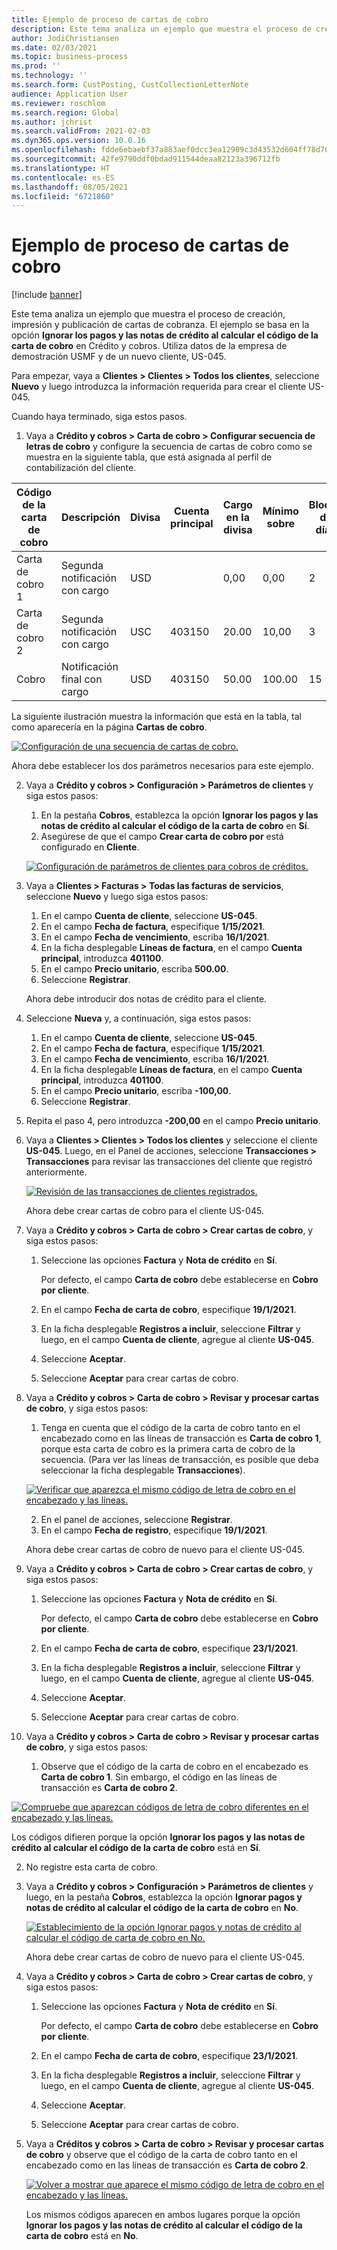 ```yaml
---
title: Ejemplo de proceso de cartas de cobro
description: Este tema analiza un ejemplo que muestra el proceso de creación, impresión y publicación de cartas de cobranza.
author: JodiChristiansen
ms.date: 02/03/2021
ms.topic: business-process
ms.prod: ''
ms.technology: ''
ms.search.form: CustPosting, CustCollectionLetterNote
audience: Application User
ms.reviewer: roschlom
ms.search.region: Global
ms.author: jchrist
ms.search.validFrom: 2021-02-03
ms.dyn365.ops.version: 10.0.16
ms.openlocfilehash: fdde6ebaebf37a883aef0dcc3ea12909c3d43532d604ff78d708d737b26bc57e
ms.sourcegitcommit: 42fe9790ddf0bdad911544deaa82123a396712fb
ms.translationtype: HT
ms.contentlocale: es-ES
ms.lasthandoff: 08/05/2021
ms.locfileid: "6721860"
---
```

# <a name="process-collection-letters-example"></a>Ejemplo de proceso de cartas de cobro

[!include [banner](../../includes/banner.md)]

Este tema analiza un ejemplo que muestra el proceso de creación, impresión y publicación de cartas de cobranza. El ejemplo se basa en la opción **Ignorar los pagos y las notas de crédito al calcular el código de la carta de cobro** en Crédito y cobros. Utiliza datos de la empresa de demostración USMF y de un nuevo cliente, US-045.

Para empezar, vaya a **Clientes \> Clientes \> Todos los clientes**, seleccione **Nuevo** y luego introduzca la información requerida para crear el cliente US-045.

Cuando haya terminado, siga estos pasos.

1. Vaya a **Crédito y cobros \> Carta de cobro \> Configurar secuencia de letras de cobro** y configure la secuencia de cartas de cobro como se muestra en la siguiente tabla, que está asignada al perfil de contabilización del cliente.

|     Código de la carta de cobro      |     Descripción                           |     Divisa      |     Cuenta principal        |     Cargo en la divisa     |     Mínimo sobre        |     Bloque de días      |
|---------------------------------  |---------------------------------------    |-----------------  |-----------------------    |-------------------------- |-----------------------    |---------------------  |
|     Carta de cobro 1         |     Segunda notificación con cargo        |     USD           |                           |     0,00                  |     0,00                  |     2                 |
|     Carta de cobro 2         |     Segunda notificación con cargo        |     USC           |     403150                |     20.00                 |     10,00                 |     3                 |
|     Cobro                    |     Notificación final con cargo         |     USD           |     403150                |     50.00                 |     100.00                |     15                |

La siguiente ilustración muestra la información que está en la tabla, tal como aparecería en la página **Cartas de cobro**. 

[![Configuración de una secuencia de cartas de cobro.](./media/Ignore-payments-creditmemos-1.PNG)](./media/Ignore-payments-creditmemos-1.PNG)

 Ahora debe establecer los dos parámetros necesarios para este ejemplo.

2. Vaya a **Crédito y cobros \> Configuración \> Parámetros de clientes** y siga estos pasos:

    1. En la pestaña **Cobros**, establezca la opción **Ignorar los pagos y las notas de crédito al calcular el código de la carta de cobro** en **Sí**.
    2. Asegúrese de que el campo **Crear carta de cobro por** está configurado en **Cliente**.

    [![Configuración de parámetros de clientes para cobros de créditos.](./media/Ignore-payments-creditmemos-2.PNG)](./media/Ignore-payments-creditmemos-2.PNG)

3. Vaya a **Clientes \> Facturas \> Todas las facturas de servicios**, seleccione **Nuevo** y luego siga estos pasos:

    1. En el campo **Cuenta de cliente**, seleccione **US-045**.
    2. En el campo **Fecha de factura**, especifique **1/15/2021**.
    3. En el campo **Fecha de vencimiento**, escriba **16/1/2021**.
    4. En la ficha desplegable **Líneas de factura**, en el campo **Cuenta principal**, introduzca **401100**.
    5. En el campo **Precio unitario**, escriba **500.00**.
    6. Seleccione **Registrar**.

    Ahora debe introducir dos notas de crédito para el cliente.

4. Seleccione **Nueva** y, a continuación, siga estos pasos:

    1. En el campo **Cuenta de cliente**, seleccione **US-045**.
    2. En el campo **Fecha de factura**, especifique **1/15/2021**.
    3. En el campo **Fecha de vencimiento**, escriba **16/1/2021**.
    4. En la ficha desplegable **Líneas de factura**, en el campo **Cuenta principal**, introduzca **401100**.
    5. En el campo **Precio unitario**, escriba **-100,00**.
    6. Seleccione **Registrar**.

5. Repita el paso 4, pero introduzca **-200,00** en el campo **Precio unitario**.
6. Vaya a **Clientes \> Clientes \> Todos los clientes** y seleccione el cliente **US-045**. Luego, en el Panel de acciones, seleccione **Transacciones \> Transacciones** para revisar las transacciones del cliente que registró anteriormente.

    [![Revisión de las transacciones de clientes registrados.](./media/Ignore-payments-creditmemos-3.PNG)](./media/Ignore-payments-creditmemos-3.PNG)

    Ahora debe crear cartas de cobro para el cliente US-045.

7. Vaya a **Crédito y cobros \> Carta de cobro \> Crear cartas de cobro**, y siga estos pasos:

    1. Seleccione las opciones **Factura** y **Nota de crédito** en **Sí**.

        Por defecto, el campo **Carta de cobro** debe establecerse en **Cobro por cliente**.

    2. En el campo **Fecha de carta de cobro**, especifique **19/1/2021**.
    3. En la ficha desplegable **Registros a incluir**, seleccione **Filtrar** y luego, en el campo **Cuenta de cliente**, agregue al cliente **US-045**.
    4. Seleccione **Aceptar**.
    5. Seleccione **Aceptar** para crear cartas de cobro.

8. Vaya a **Crédito y cobros \> Carta de cobro \> Revisar y procesar cartas de cobro**, y siga estos pasos:

    1. Tenga en cuenta que el código de la carta de cobro tanto en el encabezado como en las líneas de transacción es **Carta de cobro 1**, porque esta carta de cobro es la primera carta de cobro de la secuencia. (Para ver las líneas de transacción, es posible que deba seleccionar la ficha desplegable **Transacciones**).

   [![Verificar que aparezca el mismo código de letra de cobro en el encabezado y las líneas.](./media/Ignore-payments-creditmemos-4.PNG)](./media/Ignore-payments-creditmemos-4.PNG)

    2. En el panel de acciones, seleccione **Registrar**.
    3. En el campo **Fecha de registro**, especifique **19/1/2021**.

    Ahora debe crear cartas de cobro de nuevo para el cliente US-045.

9. Vaya a **Crédito y cobros \> Carta de cobro \> Crear cartas de cobro**, y siga estos pasos:

    1. Seleccione las opciones **Factura** y **Nota de crédito** en **Sí**.

        Por defecto, el campo **Carta de cobro** debe establecerse en **Cobro por cliente**.

    2. En el campo **Fecha de carta de cobro**, especifique **23/1/2021**.
    3. En la ficha desplegable **Registros a incluir**, seleccione **Filtrar** y luego, en el campo **Cuenta de cliente**, agregue al cliente **US-045**.
    4. Seleccione **Aceptar**.
    5. Seleccione **Aceptar** para crear cartas de cobro.

10. Vaya a **Crédito y cobros \> Carta de cobro \> Revisar y procesar cartas de cobro**, y siga estos pasos:

    1. Observe que el código de la carta de cobro en el encabezado es **Carta de cobro 1**. Sin embargo, el código en las líneas de transacción es **Carta de cobro 2**.

   [![Compruebe que aparezcan códigos de letra de cobro diferentes en el encabezado y las líneas.](./media/Ignore-payments-creditmemos-5.PNG)](./media/Ignore-payments-creditmemos-5.PNG)

  Los códigos difieren porque la opción **Ignorar los pagos y las notas de crédito al calcular el código de la carta de cobro** está en **Sí**.

  2. No registre esta carta de cobro.

11. Vaya a **Crédito y cobros \> Configuración \> Parámetros de clientes** y luego, en la pestaña **Cobros**, establezca la opción **Ignorar pagos y notas de crédito al calcular el código de la carta de cobro** en **No**.

    [![Establecimiento de la opción Ignorar pagos y notas de crédito al calcular el código de carta de cobro en No.](./media/Ignore-payments-creditmemos-6.PNG)](./media/Ignore-payments-creditmemos-6.PNG)

    Ahora debe crear cartas de cobro de nuevo para el cliente US-045.

12. Vaya a **Crédito y cobros \> Carta de cobro \> Crear cartas de cobro**, y siga estos pasos:

    1. Seleccione las opciones **Factura** y **Nota de crédito** en **Sí**.

        Por defecto, el campo **Carta de cobro** debe establecerse en **Cobro por cliente**.

    2. En el campo **Fecha de carta de cobro**, especifique **23/1/2021**.
    3. En la ficha desplegable **Registros a incluir**, seleccione **Filtrar** y luego, en el campo **Cuenta de cliente**, agregue al cliente **US-045**.
    4. Seleccione **Aceptar**.
    5. Seleccione **Aceptar** para crear cartas de cobro.

13. Vaya a **Créditos y cobros \> Carta de cobro \> Revisar y procesar cartas de cobro** y observe que el código de la carta de cobro tanto en el encabezado como en las líneas de transacción es **Carta de cobro 2**.

    [![Volver a mostrar que aparece el mismo código de letra de cobro en el encabezado y las líneas.](./media/Ignore-payments-creditmemos-7.PNG)](./media/Ignore-payments-creditmemos-7.PNG)

    Los mismos códigos aparecen en ambos lugares porque la opción **Ignorar los pagos y las notas de crédito al calcular el código de la carta de cobro** está en **No**.
